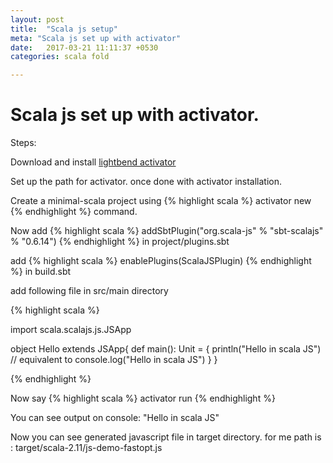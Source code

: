 ```yaml
---
layout: post
title:  "Scala js setup"
meta: "Scala js set up with activator"
date:   2017-03-21 11:11:37 +0530
categories: scala fold

---
```


Scala js set up with activator.
===============================

Steps:

Download and install [lightbend activator](https://www.lightbend.com/activator/download)

Set up the path for activator. once done with activator installation.

Create a minimal-scala project using {% highlight scala %} activator new {% endhighlight %} command.

Now add {% highlight scala %} addSbtPlugin("org.scala-js" % "sbt-scalajs" % "0.6.14") {% endhighlight %} in project/plugins.sbt

add {% highlight scala %} enablePlugins(ScalaJSPlugin) {% endhighlight %} in build.sbt

add following file in src/main directory

{% highlight scala %}

import scala.scalajs.js.JSApp

object Hello extends JSApp{
  def main(): Unit = {
    println("Hello in scala JS") // equivalent to console.log("Hello in scala JS")
  }
}

{% endhighlight %}


Now say {% highlight scala %} activator run {% endhighlight %}

You can see output on console:  "Hello in scala JS"

Now you can see generated javascript file in target directory. for me path is : target/scala-2.11/js-demo-fastopt.js







